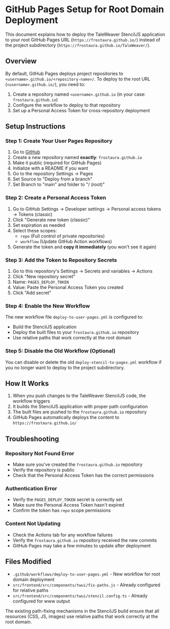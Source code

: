 # GitHub Pages Setup for Root Domain Deployment

This document explains how to deploy the TaleWeaver StencilJS application to your root GitHub Pages URL (`https://frostaura.github.io/`) instead of the project subdirectory (`https://frostaura.github.io/TaleWeaver/`).

## Overview

By default, GitHub Pages deploys project repositories to `<username>.github.io/<repository-name>/`. To deploy to the root URL (`<username>.github.io/`), you need to:

1. Create a repository named `<username>.github.io` (in your case: `frostaura.github.io`)
2. Configure the workflow to deploy to that repository
3. Set up a Personal Access Token for cross-repository deployment

## Setup Instructions

### Step 1: Create Your User Pages Repository

1. Go to [GitHub](https://github.com/new)
2. Create a new repository named **exactly**: `frostaura.github.io`
3. Make it public (required for GitHub Pages)
4. Initialize with a README if you want
5. Go to the repository Settings → Pages
6. Set Source to "Deploy from a branch"
7. Set Branch to "main" and folder to "/ (root)"

### Step 2: Create a Personal Access Token

1. Go to GitHub Settings → Developer settings → Personal access tokens → Tokens (classic)
2. Click "Generate new token (classic)"
3. Set expiration as needed
4. Select these scopes:
   - `repo` (Full control of private repositories)
   - `workflow` (Update GitHub Action workflows)
5. Generate the token and **copy it immediately** (you won't see it again)

### Step 3: Add the Token to Repository Secrets

1. Go to this repository's Settings → Secrets and variables → Actions
2. Click "New repository secret"
3. Name: `PAGES_DEPLOY_TOKEN`
4. Value: Paste the Personal Access Token you created
5. Click "Add secret"

### Step 4: Enable the New Workflow

The new workflow file `deploy-to-user-pages.yml` is configured to:
- Build the StencilJS application
- Deploy the built files to your `frostaura.github.io` repository
- Use relative paths that work correctly at the root domain

### Step 5: Disable the Old Workflow (Optional)

You can disable or delete the old `deploy-stencil-to-pages.yml` workflow if you no longer want to deploy to the project subdirectory.

## How It Works

1. When you push changes to the TaleWeaver StencilJS code, the workflow triggers
2. It builds the StencilJS application with proper path configuration
3. The built files are pushed to the `frostaura.github.io` repository
4. GitHub Pages automatically deploys the content to `https://frostaura.github.io/`

## Troubleshooting

### Repository Not Found Error
- Make sure you've created the `frostaura.github.io` repository
- Verify the repository is public
- Check that the Personal Access Token has the correct permissions

### Authentication Error
- Verify the `PAGES_DEPLOY_TOKEN` secret is correctly set
- Make sure the Personal Access Token hasn't expired
- Confirm the token has `repo` scope permissions

### Content Not Updating
- Check the Actions tab for any workflow failures
- Verify the `frostaura.github.io` repository received the new commits
- GitHub Pages may take a few minutes to update after deployment

## Files Modified

- `.github/workflows/deploy-to-user-pages.yml` - New workflow for root domain deployment
- `src/frontend/src/components/twui/fix-paths.js` - Already configured for relative paths
- `src/frontend/src/components/twui/stencil.config.ts` - Already configured for www output

The existing path-fixing mechanisms in the StencilJS build ensure that all resources (CSS, JS, images) use relative paths that work correctly at the root domain.
